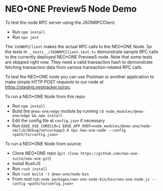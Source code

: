 # NEO•ONE Preview5 Node Demo

To test the node RPC server using the JSONRPCClient:

- Run `npm install`
- Run `npx jest`

The `JSONRPCClient` makes the actual RPC calls to the NEO•ONE Node.
So the tests in `__tests__/JSONRPCClient.test.ts` demonstrate sample RPC calls to the currently deployed NEO•ONE Preview5 node. Note that some tests are skipped right now. They need a valid transaction hash to demonstrate fetching transaction data from various transaction-related RPC calls.

To test the NEO•ONE node you can use Postman or another application to make simple HTTP POST requests to our node at https://staging.neotracker.io/rpc

To run a NEO•ONE Node from this repo:

- Run `npm install`
- Build the `@neo-one/edge` module by running `cd node_modules/@neo-one/edge && npm install`
- Edit the config file at `config.json` if necessary
- Run `EDGE_USE_CORECLR=1 EDGE_APP_ROOT=node_modules/@neo-one/node-vm/lib/Debug/netcoreapp3.0 npx neo-one-node --config <path/to/config.json>`

To run a NEO•ONE Node from source:

- Clone NEO•ONE repo (`git clone https://github.com/neo-one-suite/neo-one.git`)
- Install RushJS
- Run `rush install`
- Run `rush build -t @neo-one/node-bin`
- From root run `node packages/neo-one-node-bin/bin/neo-one-node.js --config <path/to/config.json>`

